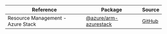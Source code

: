 | Reference | Package | Source |
|---|---|---|
|Resource Management - Azure Stack|[@azure/arm-azurestack](https://www.npmjs.com/package/@azure/arm-azurestack)|[GitHub](https://github.com/Azure/azure-sdk-for-js/blob/main/)|
